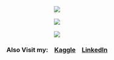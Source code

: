 <div align="center">
  <a href="https://github.com/emnopal">
    <img align="center" src="https://github-readme-stats.vercel.app/api/top-langs/?username=emnopal&layout=compact&langs_count=10&theme=radical&show_icons=true&count_private=true&hide=jupyter%20notebook,html,blade,tex,less,css,java,pascal,visual%20basic%20.net,matlab,hack" />
  </a><br><br>
  <a href="https://github.com/emnopal">
    <img align="center" src="https://github-readme-stats.vercel.app/api?username=emnopal&count_private=true&show_icons=true&theme=radical" />
  </a><br><br>
  <a href="https://wakatime.com/@emnopal">
    <img align="center" src="https://github-readme-stats.vercel.app/api/wakatime?username=emnopal&theme=radical&hide=contribs,issues" />
  </a>
</div>

<div align="center">
  <h3>Also Visit my:&emsp;<a href="https://www.kaggle.com/emnopal">Kaggle</a>&emsp;<a href="https://www.linkedin.com/in/muhammad-naufal-9745b2175/">LinkedIn</a></h3>
</div>




